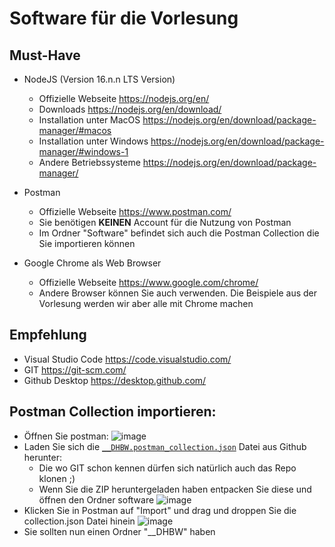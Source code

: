 # Software für die Vorlesung

## Must-Have

- NodeJS (Version 16.n.n LTS Version) 
  - Offizielle Webseite https://nodejs.org/en/
  - Downloads https://nodejs.org/en/download/
  - Installation unter MacOS https://nodejs.org/en/download/package-manager/#macos
  - Installation unter Windows https://nodejs.org/en/download/package-manager/#windows-1
  - Andere Betriebssysteme https://nodejs.org/en/download/package-manager/
 
- Postman 
   - Offizielle Webseite https://www.postman.com/
   - Sie benötigen **KEINEN** Account für die Nutzung von Postman
   - Im Ordner "Software" befindet sich auch die Postman Collection die Sie importieren können
  
 - Google Chrome als Web Browser
   - Offizielle Webseite https://www.google.com/chrome/
   - Andere Browser können Sie auch verwenden. Die Beispiele aus der Vorlesung werden wir aber alle mit Chrome machen
  
## Empfehlung

- Visual Studio Code https://code.visualstudio.com/
- GIT https://git-scm.com/
- Github Desktop https://desktop.github.com/

## Postman Collection importieren:

- Öffnen Sie postman:
![image](https://user-images.githubusercontent.com/24612796/194079947-a5420c65-5308-47be-bef7-bdb0538c5e7b.png)
- Laden Sie sich die [`__DHBW.postman_collection.json`](https://github.com/wasdJens/dhbw-webprogrammierung-wwi/blob/master/software/__DHBW.postman_collection.json) Datei aus Github herunter:
  - Die wo GIT schon kennen dürfen sich natürlich auch das Repo klonen ;)
  - Wenn Sie die ZIP heruntergeladen haben entpacken Sie diese und öffnen den Ordner software
![image](https://user-images.githubusercontent.com/24612796/194080475-3fc0e4df-c2f7-47c0-baaa-752285bd5bd9.png)
- Klicken Sie in Postman auf "Import" und drag und droppen Sie die collection.json Datei hinein
![image](https://user-images.githubusercontent.com/24612796/194081119-7ad9c485-cbf3-43db-8ec5-d16ded4d2c3e.png)
- Sie sollten nun einen Ordner "__DHBW" haben

